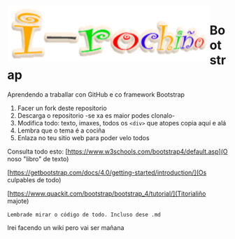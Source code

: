 <img style="float:left" height="128px"   src="/imaxes/logo.png" alt="" />

# Bootstrap
Aprendendo a traballar con GitHub e  co framework Bootstrap 

1. Facer un fork deste repositorio
1. Descarga o repositorio -se xa es maior podes clonalo-
1. Modifica todo: texto, imaxes, todos os `<div>` que atopes copia aquí e alá
1. Lembra que o tema é a cociña 
1. Enlaza no teu sitio web para poder velo todos 


Consulta todo esto:
[https://www.w3schools.com/bootstrap4/default.asp](O noso "libro" de texto)

[https://getbootstrap.com/docs/4.0/getting-started/introduction/](Os culpables de todo)

[https://www.quackit.com/bootstrap/bootstrap_4/tutorial/](Titorialiño majote)
```
Lembrade mirar o código de todo. Incluso dese .md
```

Irei facendo un wiki pero vai ser mañana
